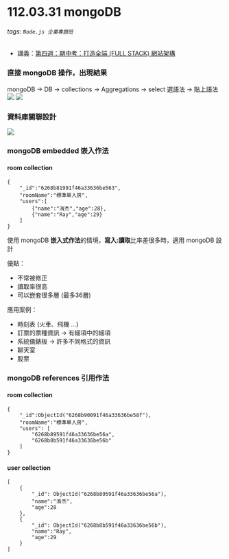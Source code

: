 # 112.03.31 mongoDB
###### tags: `Node.js 企業專題班`
* 講義：[第四週：期中考：打造全端 (FULL STACK) 網站架構](https://hackmd.io/LcmGF6XrR-ChjsGQxDAigQ?view)

### 直接 mongoDB 操作，出現結果
mongoDB -> DB -> collections -> Aggregations -> select 選語法 -> 貼上語法
![](https://i.imgur.com/Ls2moQx.png)
![](https://i.imgur.com/RRSCkk4.png)

### 資料庫關聯設計
![](https://i.imgur.com/xOPvUP1.png)

### mongoDB embedded 嵌入作法
#### room collection
``` =JSON
{
    "_id":"6268b81991f46a33636be563",
    "roomName":"標準單人房",
    "users":[
        {"name":"洧杰","age":28},
        {"name":"Ray","age":29}
    ]
}
```
使用 mongoDB **嵌入式作法**的情境，**寫入:讀取**比率差很多時，適用 mongoDB 設計

優點：
- 不常被修正
- 讀取率很高
- 可以嵌套很多層 (最多36層)

應用案例：
- 時刻表 (火車、飛機 ...)
- 訂票的票種資訊 -> 有細項中的細項
- 系統儀錶板 -> 許多不同格式的資訊
- 聊天室
- 股票

### mongoDB references 引用作法
#### room collection
``` =JSON
{
    "_id":ObjectId("6268b90091f46a33636be58f"),
    "roomName":"標準單人房",
    "users": [
        "6268b89591f46a33636be56a",
        "6268b8b591f46a33636be56b"
    ]
}
```
#### user collection
``` =JSON
[
    {
        "_id": ObjectId("6268b89591f46a33636be56a"),
        "name":"洧杰",
        "age":28
    },
    {
        "_id": ObjectId("6268b8b591f46a33636be56b"),
        "name":"Ray",
        "age":29
    }
]
```

